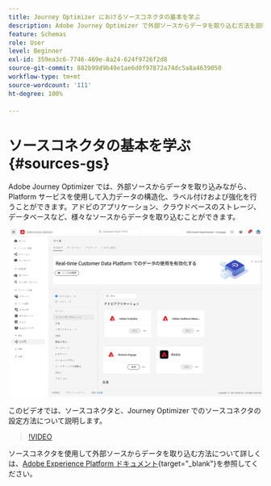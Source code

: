 ```yaml
---
title: Journey Optimizer におけるソースコネクタの基本を学ぶ
description: Adobe Journey Optimizer で外部ソースからデータを取り込む方法を説明します
feature: Schemas
role: User
level: Beginner
exl-id: 359ea3c6-7746-469e-8a24-624f9726f2d8
source-git-commit: 882b99d9b49e1ae6d0f97872a74dc5a8a4639050
workflow-type: tm+mt
source-wordcount: '111'
ht-degree: 100%

---
```


# ソースコネクタの基本を学ぶ {#sources-gs}

Adobe Journey Optimizer では、外部ソースからデータを取り込みながら、Platform サービスを使用して入力データの構造化、ラベル付けおよび強化を行うことができます。アドビのアプリケーション、クラウドベースのストレージ、データベースなど、様々なソースからデータを取り込むことができます。

![](assets/sources-home.png)

このビデオでは、ソースコネクタと、Journey Optimizer でのソースコネクタの設定方法について説明します。

>[!VIDEO](https://video.tv.adobe.com/v/335919?quality=12)

ソースコネクタを使用して外部ソースからデータを取り込む方法について詳しくは、[Adobe Experience Platform ドキュメント](https://experienceleague.adobe.com/docs/experience-platform/sources/home.html?lang=ja){target=&quot;_blank&quot;}を参照してください。
